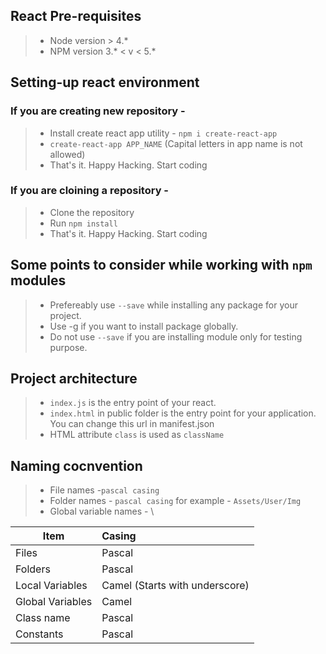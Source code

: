 ## React Pre-requisites
> * Node version > 4.*
> * NPM version 3.* < v < 5.*

## Setting-up react environment

### If you are creating new repository -
> * Install create react app utility -
  `npm i create-react-app`
> * `create-react-app APP_NAME` (Capital letters in app name is not allowed)
> * That's it. Happy Hacking. Start coding

### If you are cloining a repository -
> * Clone the repository
> * Run `npm install`
> * That's it. Happy Hacking. Start coding

## Some points to consider while working with `npm` modules
> * Prefereably use `--save` while installing any package for your project.
> * Use -g if you want to install package globally.
> * Do not use `--save` if you are installing module only for testing purpose.

## Project architecture
> * `index.js` is the entry point of your react.
> * `index.html` in public folder is the entry point for your application.  You can change this url in manifest.json
> * HTML attribute `class` is used as `className`

## Naming cocnvention

> * File names -`pascal casing`
> * Folder names - `pascal casing` for example - `Assets/User/Img`
> * Global variable names - \

| Item                | Casing                        |
| --------------------|:------------------------------|
| Files               | Pascal                        |
| Folders             | Pascal                        |
| Local Variables     | Camel (Starts with underscore)|
| Global Variables    | Camel                         |
| Class name          | Pascal                        |
| Constants           | Pascal                        |


